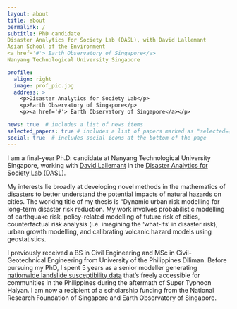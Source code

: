```yaml
---
layout: about
title: about
permalink: /
subtitle: PhD candidate
Disaster Analytics for Society Lab (DASL), with David Lallemant
Asian School of the Environment
<a href='#'> Earth Observatory of Singapore</a>
Nanyang Technological University Singapore

profile:
  align: right
  image: prof_pic.jpg
  address: >
    <p>Disaster Analytics for Society Lab</p>
    <p>Earth Observatory of Singapore</p>
    <p><a href='#'> Earth Observatory of Singapore</a></p>

news: true  # includes a list of news items
selected_papers: true # includes a list of papers marked as "selected={true}"
social: true  # includes social icons at the bottom of the page
---
```


I am a final-year Ph.D. candidate at Nanyang Technological University Singapore, working with [David Lallemant](https://earthobservatory.sg/people/david-lallemant) in the [Disaster Analytics for Society Lab (DASL)](https://disaster-analytics.com).

My interests lie broadly at developing novel methods in the mathematics of disasters to better understand the potential impacts of natural hazards on cities. The working title of my thesis is “Dynamic urban risk modelling for long-term disaster risk reduction. My work involves probabilistic modelling of earthquake risk, policy-related modelling of future risk of cities, counterfactual risk analysis (i.e. imagining the ‘what-ifs’ in disaster risk), urban growth modelling, and calibrating volcanic hazard models using geostatistics. 

I previously received a BS in Civil Engineering and MSc in Civil-Geotechnical Engineering from University of the Philippines Diliman. Before pursuing my PhD, I spent 5 years as a senior modeller generating [nationwide landslide susceptibility data](https://resilience.up.edu.ph/about-us/) that’s freely accessible for communities in the Philippines during the aftermath of Super Typhoon Haiyan. I am now a recipient of a scholarship funding from the National Research Foundation of Singapore and Earth Observatory of Singapore.
